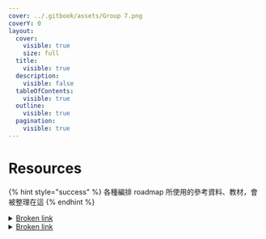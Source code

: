 ```yaml
---
cover: ../.gitbook/assets/Group 7.png
coverY: 0
layout:
  cover:
    visible: true
    size: full
  title:
    visible: true
  description:
    visible: false
  tableOfContents:
    visible: true
  outline:
    visible: true
  pagination:
    visible: true
---
```


# Resources

{% hint style="success" %}
各種編排 roadmap 所使用的參考資料、教材，會被整理在這
{% endhint %}

<details>

<summary><a data-mention href="broken-reference">Broken link</a></summary>

## Jordan has no life

* [https://www.youtube.com/@jordanhasnolife5163/featured](https://www.youtube.com/@jordanhasnolife5163/featured)

## ByteByteGo

* System Design Interview – An insider's guide
* System Design Interview – An Insider's Guide: Volume 2

## Designing Data-Intensive Applications

* [https://dataintensive.net/](https://dataintensive.net/)

## 凤凰架构 - 构建可靠的大型分布式系统

* [https://icyfenix.cn/](https://icyfenix.cn/)

</details>

<details>

<summary><a data-mention href="broken-reference">Broken link</a></summary>

## Low Level Academy

* [https://lowlevel.academy/courses](https://lowlevel.academy/courses)

## CodeCrafters | Advanced programming challenges

* [https://codecrafters.io/](https://codecrafters.io/)

</details>
